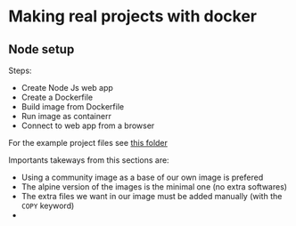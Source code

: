 # Making real projects with docker

## Node setup

Steps:
- Create Node Js web app
- Create a Dockerfile
- Build image from Dockerfile
- Run image as containerr
- Connect to web app from a browser

For the example project files see [this folder](https://github.com/ClemSau/docker-and-kubernetes-course-notes/examples/section_4/simpleweb)

Importants takeways from this sections are:
- Using a community image as a base of our own image is prefered
- The alpine version of the images is the minimal one (no extra softwares)
- The extra files we want in our image must be added manually (with the `COPY` keyword)
- 